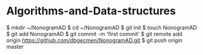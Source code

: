 Algorithms-and-Data-structures
==============================

$ mkdir ~/NonogramAD
$ cd ~/NonogramAD
$ git init
$ touch NonogramAD
$ git add NonogramAD
$ git commit -m 'first commit'
$ git remote add origin https://github.com/dbgecmen/NonogramAD.git
$ git push origin master

